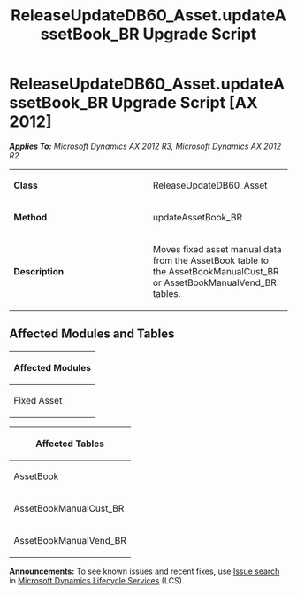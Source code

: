 ﻿---
title: ReleaseUpdateDB60_Asset.updateAssetBook_BR Upgrade Script
TOCTitle: ReleaseUpdateDB60_Asset.updateAssetBook_BR Upgrade Script
ms:assetid: 72e8c55f-636b-586e-2a1d-207d2805121f
ms:mtpsurl: https://msdn.microsoft.com/en-us/library/JJ685831(v=AX.60)
ms:contentKeyID: 49709031
ms.date: 05/18/2015
mtps_version: v=AX.60
---

# ReleaseUpdateDB60\_Asset.updateAssetBook\_BR Upgrade Script [AX 2012]


_**Applies To:** Microsoft Dynamics AX 2012 R3, Microsoft Dynamics AX 2012 R2_

<table>
<colgroup>
<col style="width: 50%" />
<col style="width: 50%" />
</colgroup>
<tbody>
<tr class="odd">
<td><p><strong>Class</strong></p></td>
<td><p>ReleaseUpdateDB60_Asset</p></td>
</tr>
<tr class="even">
<td><p><strong>Method</strong></p></td>
<td><p>updateAssetBook_BR</p></td>
</tr>
<tr class="odd">
<td><p><strong>Description</strong></p></td>
<td><p>Moves fixed asset manual data from the AssetBook table to the AssetBookManualCust_BR or AssetBookManualVend_BR tables.</p></td>
</tr>
</tbody>
</table>


## Affected Modules and Tables

<table>
<colgroup>
<col style="width: 100%" />
</colgroup>
<thead>
<tr class="header">
<th><p>Affected Modules</p></th>
</tr>
</thead>
<tbody>
<tr class="odd">
<td><p>Fixed Asset</p></td>
</tr>
</tbody>
</table>


<table>
<colgroup>
<col style="width: 100%" />
</colgroup>
<thead>
<tr class="header">
<th><p>Affected Tables</p></th>
</tr>
</thead>
<tbody>
<tr class="odd">
<td><p>AssetBook</p></td>
</tr>
<tr class="even">
<td><p>AssetBookManualCust_BR</p></td>
</tr>
<tr class="odd">
<td><p>AssetBookManualVend_BR</p></td>
</tr>
</tbody>
</table>

  
**Announcements:** To see known issues and recent fixes, use [Issue search](http://go.microsoft.com/fwlink/?linkid=389258) in [Microsoft Dynamics Lifecycle Services](http://go.microsoft.com/fwlink/?linkid=306505) (LCS).

